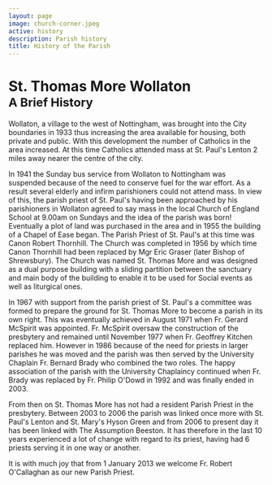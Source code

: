 ```yaml
---
layout: page
image: church-corner.jpeg
active: history
description: Parish history
title: History of the Parish
---
```


# St. Thomas More Wollaton<br /><small>A Brief History</small>

Wollaton, a village to the west of Nottingham, was brought into the City boundaries in 1933 thus increasing the area available for housing, both private and public. With this development the number of Catholics in the area increased. At this time Catholics attended mass at St. Paul's Lenton 2 miles away nearer the centre of the city.

In 1941 the Sunday bus service from Wollaton to Nottingham was suspended because of the need to conserve fuel for the war effort. As a result several elderly and infirm parishioners could not attend mass. In view of this, the parish priest of St. Paul's having been approached by his parishioners in Wollaton agreed to say mass in the local Church of England School at 9.00am on Sundays and the idea of the parish was born! Eventually a plot of land was purchased in the area and in 1955 the building of a Chapel of Ease began. The Parish Priest of St. Paul's at this time was Canon Robert Thornhill. The Church was completed in 1956 by which time Canon Thornhill had been replaced by Mgr Eric Graser (later Bishop of Shrewsbury). The Church was named St. Thomas More and was designed as a dual purpose building with a sliding partition between the sanctuary and main body of the building to enable it to be used for Social events as well as liturgical ones.

In 1967 with support from the parish priest of St. Paul's a committee was formed to prepare the ground for St. Thomas More to become a parish in its own right. This was eventually achieved in August 1971 when Fr. Gerard McSpirit was appointed. Fr. McSpirit oversaw the construction of the presbytery and remained until November 1977 when Fr. Geoffrey Kitchen replaced him. However in 1986 because of the need for priests in larger parishes he was moved and the parish was then served by the University Chaplain Fr. Bernard Brady who combined the two roles. The happy association of the parish with the University Chaplaincy continued when Fr. Brady was replaced by Fr. Philip O'Dowd in 1992 and was finally ended in 2003.

From then on St. Thomas More has not had a resident Parish Priest in the presbytery. Between 2003 to 2006 the parish was linked once more with St. Paul's Lenton and St. Mary's Hyson Green and from 2006 to present day it has been linked with The Assumption Beeston. It has therefore in the last 10 years experienced a lot of change with regard to its priest, having had 6 priests serving it in one way or another.

It is with much joy that from 1 January 2013 we welcome Fr. Robert O'Callaghan
as our new Parish Priest.

